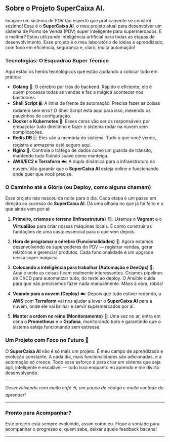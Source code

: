 ## Sobre o Projeto SuperCaixa AI.

Imagine um sistema de PDV tão esperto que praticamente se constrói sozinho! Esse é o **SuperCaixa AI**, o meu projeto atual para desenvolver um sistema de Ponto de Venda (PDV) super inteligente para supermercados. E o melhor? Estou utilizando inteligência artificial para todas as etapas de desenvolvimento. Esse projeto é o meu laboratório de ideias e aprendizado, com foco em eficiência, segurança e, claro, muita automação!

### Tecnologias: O Esquadrão Super Técnico
Aqui estão os heróis tecnológicos que estão ajudando a colocar tudo em prática:

- **Golang** 🐹: O cérebro por trás do backend. Rápido e eficiente, ele é quem processa todas as vendas e faz a mágica acontecer nos bastidores.
- **Shell Script** 🖥️: A linha de frente da automação. Precisa fazer as coisas rodarem sem erro? O Shell Script está aqui para isso, mexendo os pauzinhos de configuração.
- **Docker e Kubernetes** 🐳: Esses caras vão ser os responsáveis por empacotar tudo direitinho e fazer o sistema rodar na nuvem sem complicações.
- **Redis DB** 🗄️: Eles são a memória do sistema. Tudo o que você vende, registra e armazena está seguro aqui.
- **Nginx** 🚦: Controla o tráfego de dados como um guarda de trânsito, mantendo tudo fluindo suave como manteiga.
- **AWS/EC2 e Terraform** ☁️: A dupla dinâmica para a infraestrutura na nuvem. Vão garantir que o **SuperCaixa AI** esteja online e funcionando onde quer que você precise.

### O Caminho até a Glória (ou Deploy, como alguns chamam)
Esse projeto não nasceu da noite para o dia. Cada etapa é um passo em direção ao sucesso do **SuperCaixa AI**. Dá uma olhada no que já foi feito e o que ainda vem por aí:

1. **Primeiro, criamos o terreno (Infraestrutura)** 🏗️: Usamos o **Vagrant** e o **VirtualBox** para criar nossas máquinas locais. É como construir as fundações de uma casa: essencial para o que vem depois.
   
2. **Hora de programar o cérebro (Funcionalidades)** 🧠: Agora estamos desenvolvendo os superpoderes do PDV — registrar vendas, gerar relatórios e gerenciar produtos. Cada funcionalidade é um upgrade nessa super máquina.

3. **Colocando a inteligência para trabalhar (Automação e DevOps)** 🤖: Aqui é onde as coisas ficam realmente interessantes. Criamos pipelines de CI/CD para automatizar tudo, do teste ao deploy. O Ansible cuida para que não precisemos fazer nada manualmente. Mãos à obra, robôs!

4. **Voando para a nuvem (Deploy)** ☁️: Depois que tudo estiver redondo, a **AWS** com **Terraform** vai nos ajudar a levar o **SuperCaixa AI** para a nuvem, onde ele vai brilhar e servir supermercados por aí.

5. **Manter a ordem no reino (Monitoramento)** 👀: Uma vez no ar, entra em cena o **Prometheus** e o **Grafana**, monitorando tudo e garantindo que o sistema esteja funcionando sem estresse.

### Um Projeto com Foco no Futuro 🚀
O **SuperCaixa AI** não é só mais um projeto. É meu campo de aprendizado e evolução constante. A cada dia, mais funcionalidades são adicionadas, e a automação só cresce. Todo esse esforço é para criar um sistema que seja ágil, inteligente e escalável — tudo isso enquanto eu aprendo e me divirto desenvolvendo.

---

_Desenvolvendo com muito café ☕, um pouco de código e muita vontade de aprender!_

---

### Pronto para Acompanhar?
Este projeto está sempre evoluindo, assim como eu. Fique à vontade para acompanhar o progresso e, quem sabe, deixar aquele feedback bacana!

---
